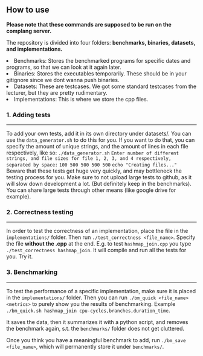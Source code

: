 ## How to use
<b>Please note that these commands are supposed to be run on the complang server.</b>

The repository is divided into four folders: <b>benchmarks, binaries, datasets, and implementations.</b>
<li> Benchmarks: Stores the benchmarked programs for specific dates and programs, so that we can look at it again later.
<li> Binaries: Stores the executables temporarily. These should be in your gitignore since we dont wanna push binaries.
<li> Datasets: These are testcases. We got some standard testcases from the lecturer, but they are pretty rudimentary. 
<li> Implementations: This is where we store the cpp files.

### 1. Adding tests
--- 
To add your own tests, add it in its own directory under datasets/. You can use the `data_generator.sh` to do this for you. If you want to do that, you can specify the amount of unique strings, and the amount of lines in each file respectively, like so:
`./data_generator.sh`
`Enter number of different strings, and file sizes for file 1, 2, 3, and 4 respectively, separated by space:`
`100 500 500 500 500`
`echo "Creating files..."`
Beware that these tests get huge very quickly, and may bottleneck the testing process for you. Make sure to not upload large tests to github, as it will slow down development a lot. (But definitely keep in the benchmarks). You can share large tests through other means (like google drive for example). 

### 2. Correctness testing
---
In order to test the correctness of an implementation, place the file in the `implementations/` folder. Then run `./test_correctness <file_name>`. Specify the file <b> without the .cpp</b> at the end. E.g. to test `hashmap_join.cpp` you type `./test_correctness hashmap_join`. It will compile and run all the tests for you. Try it. 

### 3. Benchmarking
---
To test the performance of a specific implementation, make sure it is placed in the `implementations/` folder. Then you can run `./bm_quick <file_name> <metrics>` to purely show you the results of benchmarking. Example
`./bm_quick.sh hashmap_join cpu-cycles,branches,duration_time`.

It saves the data, then it summarizes it with a python script, and removes the benchmark again, s.t. the `benchmarks/` folder does not get cluttered. 

Once you think you have a meaningful benchmark to add, run `./bm_save <file_name>`, which will permanently store it under `benchmarks/`.
